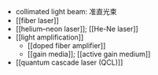 - collimated light beam: 准直光束
- [[fiber laser]]
- [[helium–neon laser]]; [[He-Ne laser]]
- [[light amplification]]
    - [[doped fiber amplifier]]
    - [[gain media]]; [[active gain medium]]
- [[quantum cascade laser (QCL)]]
